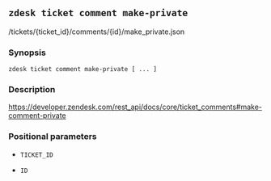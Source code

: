 ## `zdesk ticket comment make-private`

/tickets/{ticket_id}/comments/{id}/make_private.json

### Synopsis

    zdesk ticket comment make-private [ ... ]

### Description

https://developer.zendesk.com/rest_api/docs/core/ticket_comments#make-comment-private

### Positional parameters

* `TICKET_ID`

* `ID`

